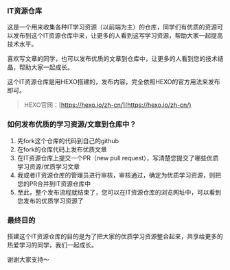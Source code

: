### IT资源仓库

这是一个用来收集各种IT学习资源（以前端为主）的仓库，同学们有优质的资源可以发布到这个IT资源仓库中来，让更多的人看到这写学习资源，帮助大家一起提高技术水平。

喜欢写文章的同学，也可以发布优质的文章到仓库中，让更多的人看到您的技术结晶，帮助大家一起成长。

这个IT资源仓库是用HEXO搭建的，发布内容，完全依照HEXO的官方用法来发布即可。

> HEXO官网：[https://hexo.io/zh-cn/](https://hexo.io/zh-cn/)

### 如何发布优质的学习资源/文章到仓库中？

1. 先fork这个仓库的代码到自己的github
2. 在fork的仓库代码上发布优质文章
3. 在IT资源仓库上提交一个PR（new pull request），写清楚您提交了哪些优质学习资源/优质学习文章
4. 我或者IT资源仓库的管理员进行审核，审核通过，确定为优质学习资源，则把您的PR合并到IT资源仓库中
5. 至此，整个发布流程就结束了，您可以在IT资源仓库的浏览网址中，可以看到您发布的优质学习资源了

### 最终目的

搭建这个IT资源仓库的目的是为了把大家的优质学习资源整合起来，共享给更多的热爱学习的同学，我们一起成长。

谢谢大家支持～
